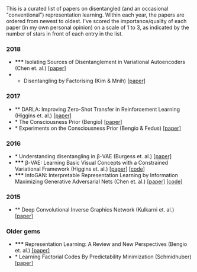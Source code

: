 This is a curated list of papers on disentangled (and an occasional "conventional") representation learning. Within each year, the papers are ordered from newest to oldest. I've scored the importance/quality of each paper (in my own personal opinion) on a scale of 1 to 3, as indicated by the number of stars in front of each entry in the list.

### 2018 

* __***__ Isolating Sources of Disentanglement in Variational Autoencoders (Chen et. al.) [[paper]](https://arxiv.org/abs/1802.04942v2)
* * Disentangling by Factorising (Kim & Mnih) [[paper]](https://arxiv.org/abs/1802.05983)
 
### 2017

* ** DARLA: Improving Zero-Shot Transfer in Reinforcement Learning (Higgins et. al.) [[paper]](https://arxiv.org/abs/1707.08475)
* \* The Consciousness Prior (Bengio) [[paper]](https://arxiv.org/abs/1709.08568)
* \* Experiments on the Consciousness Prior (Bengio & Fedus) [[paper]](https://ai-on.org/pdf/bengio-consciousness-prior.pdf)

### 2016

* \* Understanding disentangling in β-VAE (Burgess et. al.) [[paper]](https://arxiv.org/abs/1804.03599)
* __***__ β-VAE: Learning Basic Visual Concepts with a Constrained Variational Framework (Higgins et. al.) [[paper]](https://openreview.net/forum?id=Sy2fzU9gl) [[code]](https://github.com/sootlasten/beta-vae)
* __***__ InfoGAN: Interpretable Representation Learning by Information Maximizing Generative Adversarial Nets (Chen et. al.) [[paper]](https://arxiv.org/abs/1606.03657) [[code]](https://github.com/openai/InfoGAN) 

### 2015

* ** Deep Convolutional Inverse Graphics Network (Kulkarni et. al.) [[paper]](https://arxiv.org/abs/1503.03167)

### Older gems

* __***__ Representation Learning: A Review and New Perspectives (Bengio et. al.) [[paper]](https://arxiv.org/abs/1206.5538?context=cs)
* \* Learning Factorial Codes By Predictability Minimization (Schmidhuber) [[paper]](https://www.mitpressjournals.org/doi/pdf/10.1162/neco.1992.4.6.863)
